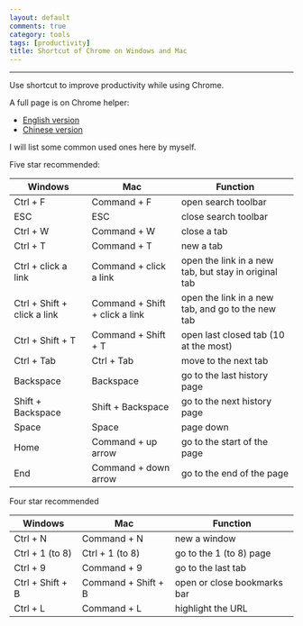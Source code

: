```yaml
---
layout: default
comments: true
category: tools
tags: [productivity]
title: Shortcut of Chrome on Windows and Mac
---
```

---

Use shortcut to improve productivity while using Chrome.

A full page is on Chrome helper:

* [English version](https://support.google.com/chrome/answer/157179?hl=en)
* [Chinese version](https://support.google.com/chrome/answer/157179?hl=zh-Hans)

I will list some common used ones here by myself.

Five star recommended:

Windows 		| Mac 					| Function
---|---|---
Ctrl + F		| Command + F 		| open search toolbar
ESC				| ESC					| close search toolbar
Ctrl + W 		| Command + W 		| close a tab
Ctrl + T 		| Command + T 		| new a tab
Ctrl + click a link | Command + click a link | open the link in a new tab, but stay in original tab
Ctrl + Shift + click a link | Command + Shift + click a link | open the link in a new tab, and go to the new tab
Ctrl + Shift + T | Command + Shift + T | open last closed tab (10 at the most)
Ctrl + Tab | Ctrl + Tab | move to the next tab
Backspace | Backspace | go to the last history page
Shift + Backspace | Shift + Backspace | go to the next history page
Space | Space | page down
Home | Command + up arrow | go to the start of the page
End | Command + down arrow | go to the end of the page


Four star recommended

Windows | Mac | Function
---|---|---
Ctrl + N		| Command + N			| new a window
Ctrl + 1 (to 8) | Ctrl + 1 (to 8) | go to the 1 (to 8) page
Ctrl + 9 | Command + 9 | go to the last tab
Ctrl + Shift + B | Command + Shift + B | open or close bookmarks bar
Ctrl + L | Command + L | highlight the URL

